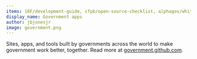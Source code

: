 ```yaml
---
items: 18F/development-guide, cfpb/open-source-checklist, alphagov/whitehall, nasa/openmct, codeforamerica/adopt-a-hydrant, 18F/ads-bpa, project-open-data/project-open-data.github.io, opengovfoundation/madison, GSA/data.gov, ngageoint/geoq, wet-boew/wet-boew, CityOfPhiladelphia/flu-shot-spec, nysenate/OpenLegislation, cfpb/qu, openlexington/gethelplex, uscensusbureau/citysdk, NREL/api-umbrella, usds/playbook, republique-et-canton-de-geneve/chvote-1-0, https://www.youtube.com/embed/uNa9GOtM6NE
display_name: Government apps
author: jbjonesjr
image: government.png
---
```

Sites, apps, and tools built by governments across the world to make government work better, together.  Read more at [government.github.com](http://government.github.com).
